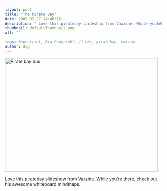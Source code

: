 ```yaml
---
layout: post
title: "The Pirate Bay"
date: 2009-02-27 14:46:16
description: " Love this piratebay slideshow from Vaxzine. While you&#8217;re there, check out his awesome whiteboard mindmaps&#8230;."
thumbnail: defaultThumbnail.png
alt: ""

tags: #spectrial, Big Copyright, flickr, piratebay, vaxzine
author: dug
---
```


<p><span class="mt-enclosure mt-enclosure-image" style="display: inline;"><a href="http://www.donkeyontheedge.com/assets_c/2009/02/piratebaybus-47.html" onclick="window.open('http://www.donkeyontheedge.com/assets_c/2009/02/piratebaybus-47.html','popup','width=1024,height=768,scrollbars=no,resizable=no,toolbar=no,directories=no,location=no,menubar=no,status=no,left=0,top=0'); return false"><img src="http://www.donkeyontheedge.com/assets_c/2009/02/piratebaybus-thumb-490x367-47.jpg" width="490" height="367" alt="Pirate bay bus"  style="" /></a></span></p>

<p>Love this <a href="http://flickr.com/photos/vaxzine/sets/72157614215887027/show/">piratebay slideshow</a> from <a href="http://flickr.com/photos/vaxzine/">Vaxzine</a>. While you're there, check out his awesome whiteboard mindmaps.</p>
